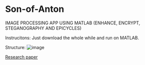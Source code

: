# Son-of-Anton
IMAGE PROCESSING APP USING MATLAB (ENHANCE, ENCRYPT, STEGANOGRAPHY AND EPICYCLES)

Instrucitons:
Just download the whole while and run on MATLAB.

Structure:
![image](https://github.com/MrStrange09/Son-of-Anton/assets/65698817/f803f035-2401-4934-91b0-bff3fb9956ee)


[Research paper](https://github.com/MrStrange09/Son-of-Anton/blob/main/Research%20paper.pdf)
